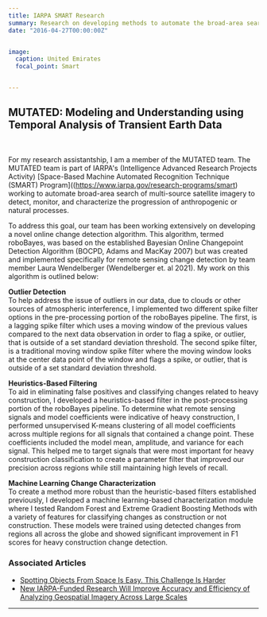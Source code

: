 ```yaml
---
title: IARPA SMART Research
summary: Research on developing methods to automate the broad-area search of multi-source satellite imagery to detect, monitor, and characterize the progression of anthropogenic or natural processes.
date: "2016-04-27T00:00:00Z"


image:
  caption: United Emirates
  focal_point: Smart


---
```

## **MUTATED: Modeling and Understanding using Temporal Analysis of Transient Earth Data**
&nbsp;

For my research assistantship, I am a member of the MUTATED team. The MUTATED team is part of IARPA's (Intelligence Advanced Research Projects Activity) [Space-Based Machine Automated Recognition Technique (SMART) Program]((https://www.iarpa.gov/research-programs/smart) working to automate broad-area search of multi-source satellite imagery to detect, monitor, and characterize the progression of anthropogenic or natural processes.

To address this goal, our team has been working extensively on developing a novel online change detection algorithm. This algorithm, termed roboBayes, was based on the established Bayesian Online Changepoint Detection Algorithm (BOCPD, Adams and MacKay 2007) but was created and implemented specifically for remote sensing change detection by team member Laura Wendelberger (Wendelberger et. al 2021). My work on this algorithm is outlined below:

**Outlier Detection** \
To help address the issue of outliers in our data, due to clouds or other sources of atmospheric interference, I implemented two different spike filter options in the pre-processing portion of the roboBayes pipeline. The first, is a lagging spike filter which uses a moving window of the previous values compared to the next data observation in order to flag a spike, or outlier, that is outside of a set standard deviation threshold. The second spike filter, is a traditional moving window spike filter where the moving window looks at the center data point of the window and flags a spike, or outlier, that is outside of a set standard deviation threshold.


**Heuristics-Based Filtering** \
To aid in eliminating false positives and classifying changes related to heavy construction, I developed a heuristics-based filter in the post-processing portion of the roboBayes pipeline. To determine what remote sensing signals and model coefficients were indicative of heavy construction, I performed unsupervised K-means clustering of all model coefficients across multiple regions for all signals that contained a change point. These coefficients included the model mean, amplitude, and variance for each signal. This helped me to target signals that were most important for heavy construction classification to create a parameter filter that improved our precision across regions while still maintaining high levels of recall.

**Machine Learning Change Characterization** \
To create a method more robust than the heuristic-based filters established previously, I developed a machine learning-based characterization module where I tested Random Forest and Extreme Gradient Boosting Methods with a variety of features for classifying changes as construction or not construction. These models were trained using detected changes from regions all across the globe and showed significant improvement in F1 scores for heavy construction change detection.

### Associated Articles 

* [Spotting Objects From Space Is Easy. This Challenge Is Harder](https://www.wired.com/story/spotting-objects-from-space-is-easy-this-challenge-is-harder/) 
* [New IARPA-Funded Research Will Improve Accuracy and Efficiency of Analyzing Geospatial Imagery Across Large Scales](https://cnr.ncsu.edu/geospatial/news/2021/02/08/new-research-will-improve-accuracy-efficiency-of-imagery-analysis/)

---
